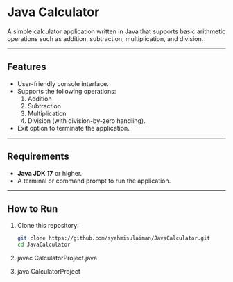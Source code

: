 # Java Calculator

A simple calculator application written in Java that supports basic arithmetic operations such as addition, subtraction, multiplication, and division.

---

## Features

- User-friendly console interface.
- Supports the following operations:
  1. Addition
  2. Subtraction
  3. Multiplication
  4. Division (with division-by-zero handling).
- Exit option to terminate the application.

---

## Requirements

- **Java JDK 17** or higher.
- A terminal or command prompt to run the application.

---

## How to Run

1. Clone this repository:
   ```bash
   git clone https://github.com/syahmisulaiman/JavaCalculator.git
   cd JavaCalculator
   
2. javac CalculatorProject.java

3. java CalculatorProject
